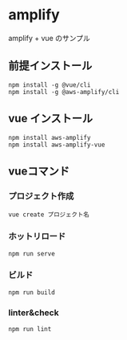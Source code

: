 # amplify

amplify + vue のサンプル

## 前提インストール
```
npm install -g @vue/cli
npm install -g @aws-amplify/cli
```

## vue インストール
```
npm install aws-amplify
npm install aws-amplify-vue

```


## vueコマンド

### プロジェクト作成
```
vue create プロジェクト名
```

### ホットリロード
```
npm run serve
```

### ビルド
```
npm run build
```

### linter&check
```
npm run lint
```
